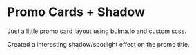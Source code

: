 # Promo Cards + Shadow

Just a little promo card layout using [bulma.io](http://bulma.io/) and custom scss.

Created a interesting shadow/spotlight effect on the promo title.
